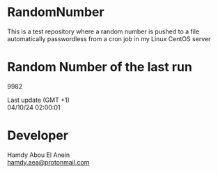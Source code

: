 # RandomNumber    
This is a test repository where a random number is pushed to a file automatically passwordless from a cron job in my Linux CentOS server    
# Random Number of the last run   
9982
      
Last update (GMT +1)    
04/10/24 02:00:01
# Developer    
Hamdy Abou El Anein   
hamdy.aea@protonmail.com
